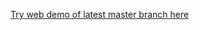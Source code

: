 [Try web demo of latest master branch here](https://benmclean.github.io/4-color-palette-swap-shader/html/build/dist/)